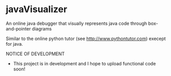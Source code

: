 javaVisualizer
==============

An online java debugger that visually represents java code through box-and-pointer diagrams

Similar to the online python tutor (see http://www.pythontutor.com) execept for java.

NOTICE OF DEVELOPMENT
- This project is in development and I hope to upload functional code soon! 